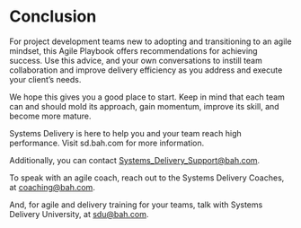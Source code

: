 # Conclusion

For project development teams new to adopting and transitioning to an agile mindset, this Agile Playbook offers recommendations for achieving success. Use this advice, and your own conversations to instill team collaboration and improve delivery efficiency as you address and execute your client’s needs.

We hope this gives you a good place to start. Keep in mind that each team can and should mold its approach, gain momentum, improve its skill, and become more mature.

Systems Delivery is here to help you and your team reach high performance. Visit sd.bah.com for more
information.

Additionally, you can contact Systems_Delivery_Support@bah.com.

To speak with an agile coach, reach out to the Systems Delivery Coaches, at coaching@bah.com.

And, for agile and delivery training for your teams, talk with Systems Delivery University, at sdu@bah.com.
